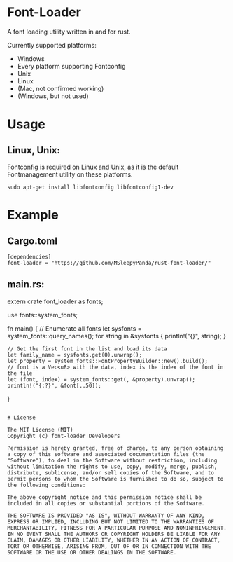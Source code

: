 # Font-Loader
A font loading utility written in and for rust.

Currently supported platforms:

* Windows
* Every platform supporting Fontconfig
 * Unix
 * Linux
 * (Mac, not confirmed working)
 * (Windows, but not used)

# Usage
## Linux, Unix:
Fontconfig is required on Linux and Unix, as it is the default Fontmanagement utility on these platforms.
```
sudo apt-get install libfontconfig libfontconfig1-dev
```

# Example
## Cargo.toml
```
[dependencies]
font-loader = "https://github.com/MSleepyPanda/rust-font-loader/"
```

## main.rs:
extern crate font_loader as fonts;

use fonts::system_fonts;

fn main() {
	// Enumerate all fonts
    let sysfonts = system_fonts::query_names();
    for string in &sysfonts {
        println!("{}", string);
    }

	// Get the first font in the list and load its data
	let family_name = sysfonts.get(0).unwrap();
	let property = system_fonts::FontPropertyBuilder::new().build();
	// font is a Vec<u8> with the data, index is the index of the font in the file
	let (font, index) = system_fonts::get(, &property).unwrap();
	println!("{:?}", &font[..50]);
}
```

# License

The MIT License (MIT)
Copyright (c) font-loader Developers

Permission is hereby granted, free of charge, to any person obtaining a copy of this software and associated documentation files (the "Software"), to deal in the Software without restriction, including without limitation the rights to use, copy, modify, merge, publish, distribute, sublicense, and/or sell copies of the Software, and to permit persons to whom the Software is furnished to do so, subject to the following conditions:

The above copyright notice and this permission notice shall be included in all copies or substantial portions of the Software.

THE SOFTWARE IS PROVIDED "AS IS", WITHOUT WARRANTY OF ANY KIND, EXPRESS OR IMPLIED, INCLUDING BUT NOT LIMITED TO THE WARRANTIES OF MERCHANTABILITY, FITNESS FOR A PARTICULAR PURPOSE AND NONINFRINGEMENT. IN NO EVENT SHALL THE AUTHORS OR COPYRIGHT HOLDERS BE LIABLE FOR ANY CLAIM, DAMAGES OR OTHER LIABILITY, WHETHER IN AN ACTION OF CONTRACT, TORT OR OTHERWISE, ARISING FROM, OUT OF OR IN CONNECTION WITH THE SOFTWARE OR THE USE OR OTHER DEALINGS IN THE SOFTWARE.
